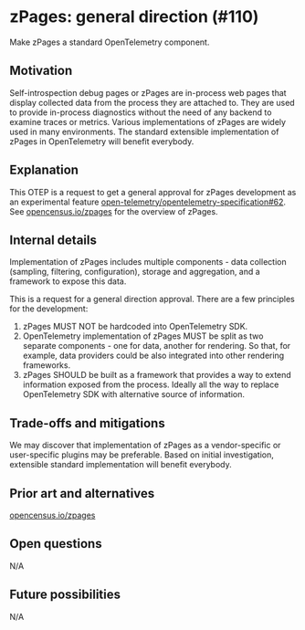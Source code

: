 # zPages: general direction (#110)

Make zPages a standard OpenTelemetry component.

## Motivation

Self-introspection debug pages or zPages are in-process web pages that display collected data from the process they are attached to. They are used to provide in-process diagnostics without the need of any backend to examine traces or metrics. Various implementations of zPages are widely used in many environments. The standard extensible implementation of zPages in OpenTelemetry will benefit everybody.

## Explanation

This OTEP is a request to get a general approval for zPages development as an experimental feature [open-telemetry/opentelemetry-specification#62](https://github.com/open-telemetry/opentelemetry-specification/pull/632). See [opencensus.io/zpages](https://opencensus.io/zpages/) for the overview of zPages.

## Internal details

Implementation of zPages includes multiple components - data collection (sampling, filtering, configuration), storage and aggregation, and a framework to expose this data.

This is a request for a general direction approval. There are a few principles for the development:

1. zPages MUST NOT be hardcoded into OpenTelemetry SDK.
2. OpenTelemetry implementation of zPages MUST be split as two separate components - one for data, another for rendering. So that, for example, data providers could be also integrated into other rendering frameworks.
3. zPages SHOULD be built as a framework that provides a way to extend information exposed from the process. Ideally all the way to replace OpenTelemetry SDK with alternative source of information.

## Trade-offs and mitigations

We may discover that implementation of zPages as a vendor-specific or user-specific plugins may be preferable. Based on initial investigation, extensible standard implementation will benefit everybody.

## Prior art and alternatives

[opencensus.io/zpages](https://opencensus.io/zpages/)

## Open questions

N/A

## Future possibilities

N/A
